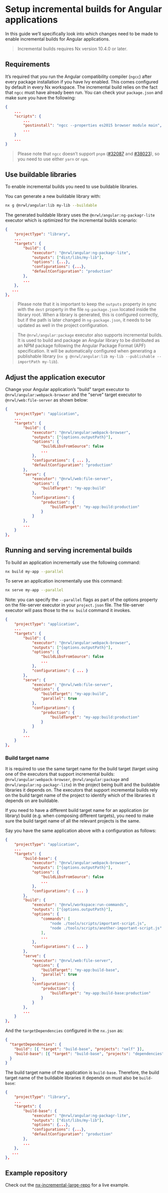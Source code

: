 # Setup incremental builds for Angular applications

In this guide we’ll specifically look into which changes need to be made to enable incremental builds for Angular applications.

> Incremental builds requires Nx version 10.4.0 or later.

## Requirements

It’s required that you run the Angular compatibility compiler (`ngcc`) after every package installation if you have Ivy enabled. This comes configured by default in every Nx workspace. The incremental build relies on the fact that `ngcc` must have already been run. You can check your `package.json` and make sure you have the following:

```json
{
    ...
    "scripts": {
        ...
        "postinstall": "ngcc --properties es2015 browser module main",
        ...
    }
    ...
}
```

> Please note that `ngcc` doesn’t support `pnpm` ([#32087](https://github.com/angular/angular/issues/32087#issuecomment-523225437) and [#38023](https://github.com/angular/angular/issues/38023#issuecomment-732423078)), so you need to use either `yarn` or `npm`.

## Use buildable libraries

To enable incremental builds you need to use buildable libraries.

You can generate a new buildable library with:

```bash
nx g @nrwl/angular:lib my-lib --buildable
```

The generated buildable library uses the `@nrwl/angular:ng-packagr-lite` executor which is optimized for the incremental builds scenario:

```json
{
    "projectType": "library",
    ...
    "targets": {
        "build": {
            "executor": "@nrwl/angular:ng-packagr-lite",
            "outputs": ["dist/libs/my-lib"],
            "options": {...},
            "configurations": {...},
            "defaultConfiguration": "production"
        },
        ...
    },
   ...
},
```

> Please note that it is important to keep the `outputs` property in sync with the `dest` property in the file `ng-package.json` located inside the library root. When a library is generated, this is configured correctly, but if the path is later changed in `ng-package.json`, it needs to be updated as well in the project configuration.

> The `@nrwl/angular:package` executor also supports incremental builds. It is used to build and package an Angular library to be distributed as an NPM package following the Angular Package Format (APF) specification. It will be automatically configured when generating a publishable library (`nx g @nrwl/angular:lib my-lib --publishable --importPath my-lib`).

## Adjust the application executor

Change your Angular application’s "build" target executor to `@nrwl/angular:webpack-browser` and the "serve" target executor to `@nrwl/web:file-server` as shown below:

```json
{
    "projectType": "application",
    ...
    "targets": {
        "build": {
            "executor": "@nrwl/angular:webpack-browser",
            "outputs": ["{options.outputPath}"],
            "options": {
                "buildLibsFromSource": false
                ...
            },
            "configurations": { ... },
            "defaultConfiguration": "production"
        },
        "serve": {
            "executor": "@nrwl/web:file-server",
            "options": {
                "buildTarget": "my-app:build"
            },
            "configurations": {
                "production": {
                    "buildTarget": "my-app:build:production"
                }
            }
        },
        ...
    }
},
```

## Running and serving incremental builds

To build an application incrementally use the following command:

```bash
nx build my-app --parallel
```

To serve an application incrementally use this command:

```bash
nx serve my-app --parallel
```

Note: you can specify the `--parallel` flags as part of the options property on the file-server executor in your `project.json` file. The file-server executor will pass those to the `nx build` command it invokes.

```json
{
    "projectType": "application",
    ...
    "targets": {
        "build": {
            "executor": "@nrwl/angular:webpack-browser",
            "outputs": ["{options.outputPath}"],
            "options": {
                "buildLibsFromSource": false
                ...
            },
            "configurations": { ... }
        },
        "serve": {
            "executor": "@nrwl/web:file-server",
            "options": {
                "buildTarget": "my-app:build",
                "parallel": true
            },
            "configurations": {
                "production": {
                    "buildTarget": "my-app:build:production"
                }
            }
        },
        ...
    }
},
```

### Build target name

It is required to use the same target name for the build target (target using one of the executors that support incremental builds: `@nrwl/angular:webpack-browser`, `@nrwl/angular:package` and `@nrwl/angular:ng-packagr-lite`) in the project being built and the buildable libraries it depends on. The executors that support incremental builds rely on the build target name of the project to identify which of the libraries it depends on are buildable.

If you need to have a different build target name for an application (or library) build (e.g. when composing different targets), you need to make sure the build target name of all the relevant projects is the same.

Say you have the same application above with a configuration as follows:

```json
{
    "projectType": "application",
    ...
    "targets": {
        "build-base": {
            "executor": "@nrwl/angular:webpack-browser",
            "outputs": ["{options.outputPath}"],
            "options": {
                "buildLibsFromSource": false
                ...
            },
            "configurations": { ... }
        },
        "build": {
            "executor": "@nrwl/workspace:run-commands",
            "outputs": ["{options.outputPath}"],
            "options": {
                "commands": [
                    "node ./tools/scripts/important-script.js",
                    "node ./tools/scripts/another-important-script.js"
                ],
                ...
            },
            "configurations": { ... }
        },
        "serve": {
            "executor": "@nrwl/web:file-server",
            "options": {
                "buildTarget": "my-app:build-base",
                "parallel": true
            },
            "configurations": {
                "production": {
                    "buildTarget": "my-app:build-base:production"
                }
            }
        },
        ...
    }
},
```

And the `targetDependencies` configured in the `nx.json` as:

```json
{
  "targetDependencies": {
    "build": [{ "target": "build-base", "projects": "self" }],
    "build-base": [{ "target": "build-base", "projects": "dependencies" }]
  }
}
```

The build target name of the application is `build-base`. Therefore, the build target name of the buildable libraries it depends on must also be `build-base`:

```json
{
    "projectType": "library",
    ...
    "targets": {
        "build-base": {
            "executor": "@nrwl/angular:ng-packagr-lite",
            "outputs": ["dist/libs/my-lib"],
            "options": {...},
            "configurations": {...},
            "defaultConfiguration": "production"
        },
        ...
    },
   ...
},
```

## Example repository

Check out the [nx-incremental-large-repo](https://github.com/nrwl/nx-incremental-large-repo) for a live example.
